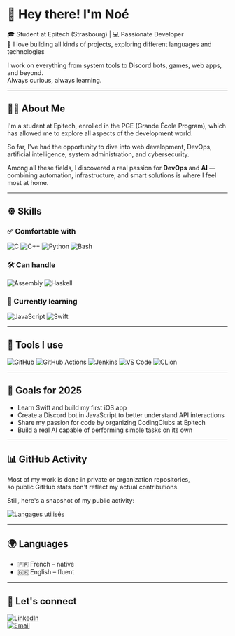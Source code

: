 # 👋 Hey there! I'm Noé

🎓 Student at Epitech (Strasbourg) | 💻 Passionate Developer  
🚀 I love building all kinds of projects, exploring different languages and technologies

I work on everything from system tools to Discord bots, games, web apps, and beyond.  
Always curious, always learning.

---

## 🧑‍💻 About Me

I'm a student at Epitech, enrolled in the PGE (Grande École Program), which has allowed me to explore all aspects of the development world.

So far, I've had the opportunity to dive into web development, DevOps, artificial intelligence, system administration, and cybersecurity.

Among all these fields, I discovered a real passion for **DevOps** and **AI** — combining automation, infrastructure, and smart solutions is where I feel most at home.

---

## ⚙️ Skills

### ✅ Comfortable with
![C](https://img.shields.io/badge/-C-00599C?logo=c&logoColor=fff)
![C++](https://img.shields.io/badge/-C++-00599C?logo=c%2b%2b&logoColor=fff)
![Python](https://img.shields.io/badge/-Python-3776AB?logo=python&logoColor=fff)
![Bash](https://img.shields.io/badge/-Bash-4EAA25?logo=gnu-bash&logoColor=fff)

### 🛠 Can handle
![Assembly](https://img.shields.io/badge/-Assembly-6E4C13?logoColor=white)
![Haskell](https://img.shields.io/badge/-Haskell-5D4F85?logo=haskell&logoColor=fff)

### 🌱 Currently learning
![JavaScript](https://img.shields.io/badge/-JavaScript-F7DF1E?logo=javascript&logoColor=000)
![Swift](https://img.shields.io/badge/-Swift-FA7343?logo=swift&logoColor=fff)

---

## 🧰 Tools I use

![GitHub](https://img.shields.io/badge/-GitHub-181717?logo=github&logoColor=fff)
![GitHub Actions](https://img.shields.io/badge/-GitHub%20Actions-2088FF?logo=github-actions&logoColor=fff)
![Jenkins](https://img.shields.io/badge/-Jenkins-D24939?logo=jenkins&logoColor=fff)
![VS Code](https://img.shields.io/badge/-VS%20Code-007ACC?logo=visual-studio-code&logoColor=fff)
![CLion](https://img.shields.io/badge/-CLion-000000?logo=clion&logoColor=fff)

---

## 🎯 Goals for 2025

- Learn Swift and build my first iOS app  
- Create a Discord bot in JavaScript to better understand API interactions  
- Share my passion for code by organizing CodingClubs at Epitech  
- Build a real AI capable of performing simple tasks on its own  

---

## 📊 GitHub Activity

Most of my work is done in private or organization repositories,  
so public GitHub stats don't reflect my actual contributions.

Still, here's a snapshot of my public activity:

[![Langages utilisés](https://github-profile-summary-cards.vercel.app/api/cards/repos-per-language?username=CorpsB&theme=radical)](https://github.com/vn7n24fzkq/github-profile-summary-cards)

---

## 🌍 Languages

- 🇫🇷 French – native  
- 🇬🇧 English – fluent  

---

## 💬 Let's connect

[![LinkedIn](https://img.shields.io/badge/-LinkedIn-0A66C2?logo=linkedin&logoColor=white)](https://www.linkedin.com/in/ton-profil/)  
[![Email](https://img.shields.io/badge/-Email-EA4335?logo=gmail&logoColor=white)](mailto:noe.carabin@epitech.eu)
